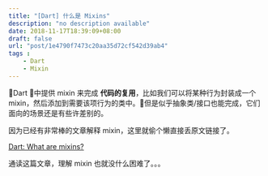 ```yaml
---
title: "[Dart] 什么是 Mixins"
description: "no description available"
date: 2018-11-17T18:39:09+08:00
draft: false
url: "post/1e4790f7473c20aa35d72cf542d39ab4"
tags : 
    - Dart
    - Mixin
---
```


Dart 中提供 mixin 来完成 **代码的复用**，比如我们可以将某种行为封装成一个 mixin，然后添加到需要该项行为的类中。但是似乎抽象类/接口也能完成，它们面向的场景还是有些许差别的。

<!--more-->

因为已经有非常棒的文章解释 mixin，这里就偷个懒直接丢原文链接了。

[Dart: What are mixins?](https://medium.com/flutter-community/dart-what-are-mixins-3a72344011f3)

通读这篇文章，理解 mixin 也就没什么困难了。。。
